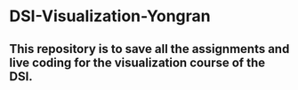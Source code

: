 # DSI-Visualization-Yongran
## This repository is to save all the assignments and live coding for the visualization course of the DSI.
